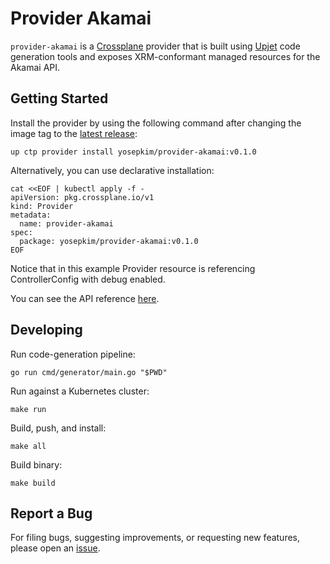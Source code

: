 # Provider Akamai

`provider-akamai` is a [Crossplane](https://crossplane.io/) provider that
is built using [Upjet](https://github.com/crossplane/upjet) code
generation tools and exposes XRM-conformant managed resources for the
Akamai API.

## Getting Started

Install the provider by using the following command after changing the image tag
to the [latest release](https://marketplace.upbound.io/providers/yosepkim/provider-akamai):
```
up ctp provider install yosepkim/provider-akamai:v0.1.0
```

Alternatively, you can use declarative installation:
```
cat <<EOF | kubectl apply -f -
apiVersion: pkg.crossplane.io/v1
kind: Provider
metadata:
  name: provider-akamai
spec:
  package: yosepkim/provider-akamai:v0.1.0
EOF
```

Notice that in this example Provider resource is referencing ControllerConfig with debug enabled.

You can see the API reference [here](https://doc.crds.dev/github.com/yosepkim/provider-akamai).

## Developing

Run code-generation pipeline:
```console
go run cmd/generator/main.go "$PWD"
```

Run against a Kubernetes cluster:

```console
make run
```

Build, push, and install:

```console
make all
```

Build binary:

```console
make build
```

## Report a Bug

For filing bugs, suggesting improvements, or requesting new features, please
open an [issue](https://github.com/yosepkim/provider-akamai/issues).
